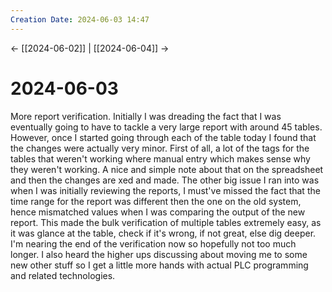 ```yaml
---
Creation Date: 2024-06-03 14:47
---
```


<- [[2024-06-02]] | [[2024-06-04]]  ->

# 2024-06-03
More report verification. Initially I was dreading the fact that I was eventually going to have to tackle a very large report with around 45 tables. However, once I started going through each of the table today I found that the changes were actually very minor. First of all, a lot of the tags for the tables that weren't working where manual entry which makes sense why they weren't working. A nice and simple note about that on the spreadsheet and then the changes are xed and made. The other big issue I ran into was when I was initially reviewing the reports, I must've missed the fact that the time range for the report was different then the one on the old system, hence mismatched values when I was comparing the output of the new report. This made the bulk verification of multiple tables extremely easy, as it was glance at the table, check if it's wrong, if not great, else dig deeper. I'm nearing the end of the verification now so hopefully not too much longer. I also heard the higher ups discussing about moving me to some new other stuff so I get a little more hands with actual PLC programming and related technologies.
